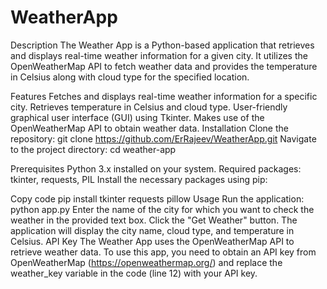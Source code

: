 # WeatherApp

Description
The Weather App is a Python-based application that retrieves and displays real-time weather information for a given city. It utilizes the OpenWeatherMap API to fetch weather data and provides the temperature in Celsius along with cloud type for the specified location.


Features
Fetches and displays real-time weather information for a specific city.
Retrieves temperature in Celsius and cloud type.
User-friendly graphical user interface (GUI) using Tkinter.
Makes use of the OpenWeatherMap API to obtain weather data.
Installation
Clone the repository: git clone https://github.com/ErRajeev/WeatherApp.git
Navigate to the project directory: cd weather-app


Prerequisites
Python 3.x installed on your system.
Required packages: tkinter, requests, PIL
Install the necessary packages using pip:


Copy code
pip install tkinter requests pillow
Usage
Run the application: python app.py
Enter the name of the city for which you want to check the weather in the provided text box.
Click the "Get Weather" button.
The application will display the city name, cloud type, and temperature in Celsius.
API Key
The Weather App uses the OpenWeatherMap API to retrieve weather data. To use this app, you need to obtain an API key from OpenWeatherMap (https://openweathermap.org/) and replace the weather_key variable in the code (line 12) with your API key.